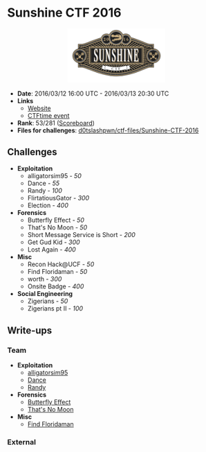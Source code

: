 # Sunshine CTF 2016

<p align="center"><img width="45%" src="https://raw.githubusercontent.com/d0tslashpwn/write-ups/master/Sunshine-CTF-2016/assets/ctf_logo.png"/></p>

* __Date__: 2016/03/12 16:00 UTC - 2016/03/13 20:30 UTC
* __Links__
    * [Website](http://ctf.bsidesorlando.org/)
    * [CTFtime event](https://ctftime.org/event/297)
* __Rank__: 53/281 ([Scoreboard](/Sunshine-CTF-2016/assets/ctf_scoreboard.txt))
* __Files for challenges__: [d0tslashpwn/ctf-files/Sunshine-CTF-2016](https://github.com/d0tslashpwn/ctf-files/tree/master/Sunshine-CTF-2016)

## Challenges
* __Exploitation__
    * alligatorsim95 - _50_
    * Dance - _55_
    * Randy - _100_
    * FlirtatiousGator - _300_
    * Election - _400_
* __Forensics__
    * Butterfly Effect - _50_
    * That's No Moon - _50_
    * Short Message Service is Short - _200_
    * Get Gud Kid - _300_
    * Lost Again - _400_
* __Misc__
    * Recon Hack@UCF - _50_
    * Find Floridaman - _50_
    * worth - _300_
    * Onsite Badge - _400_
* __Social Engineering__
    * Zigerians - _50_
    * Zigerians pt II - _100_

## Write-ups

### Team
* __Exploitation__
    * [alligatorsim95](/Sunshine-CTF-2016/write-ups/alligatorsim95.md)
    * [Dance](/Sunshine-CTF-2016/write-ups/dance.md)
    * [Randy](/Sunshine-CTF-2016/write-ups/randy.md)
* __Forensics__
    * [Butterfly Effect](/Sunshine-CTF-2016/write-ups/butterfly_effect.md)
    * [That's No Moon](/Sunshine-CTF-2016/write-ups/thats_no_moon.md)
* __Misc__
    * [Find Floridaman](/Sunshine-CTF-2016/write-ups/find_floridaman.md)

### External

